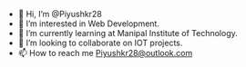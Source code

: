 - 👋 Hi, I’m @Piyushkr28
- 👀 I’m interested in Web Development. 
- 🌱 I’m currently learning at Manipal Institute of Technology.
- 💞️ I’m looking to collaborate on IOT projects.
- 📫 How to reach me Piyushkr28@outlook.com

<!---
Piyushkr28/Piyushkr28 is a ✨ special ✨ repository because its `README.md` (this file) appears on your GitHub profile.
You can click the Preview link to take a look at your changes.
--->
